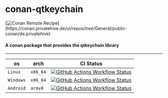 # conan-qtkeychain

[![Conan Remote Recipe](https://img.shields.io/badge/dynamic/json?url=https%3A%2F%2Fapi.github.com%2Frepos%2FPrivatehive%2Fconan-qtkeychain%2Fproperties%2Fvalues&query=%24%5B%3F(%40.property_name%20%3D%3D%20'conan-package')%5D.value&style=flat&logo=conan&label=conan&color=%232980b9)](https://conan.privatehive.de/ui/repos/tree/General/public-conan/de.privatehive) 

#### A conan package that provides the qtkeychain library

---

| os        | arch     | CI Status                                                                                                                                                                                                                                                                 |
| --------- | -------- | ------------------------------------------------------------------------------------------------------------------------------------------------------------------------------------------------------------------------------------------------------------------------- |
| `Linux`   | `x86_64` | [![GitHub Actions Workflow Status](https://img.shields.io/github/actions/workflow/status/Privatehive/conan-qtkeychain/main.yml?branch=master&style=flat&logo=github&label=create+package)](https://github.com/Privatehive/conan-qtkeychain/actions?query=branch%3Amaster) |
| `Windows` | `x86_64` | [![GitHub Actions Workflow Status](https://img.shields.io/github/actions/workflow/status/Privatehive/conan-qtkeychain/main.yml?branch=master&style=flat&logo=github&label=create+package)](https://github.com/Privatehive/conan-qtkeychain/actions?query=branch%3Amaster) |
| `Android` | `armv8`  | [![GitHub Actions Workflow Status](https://img.shields.io/github/actions/workflow/status/Privatehive/conan-qtkeychain/main.yml?branch=master&style=flat&logo=github&label=create+package)](https://github.com/Privatehive/conan-qtkeychain/actions?query=branch%3Amaster) |
